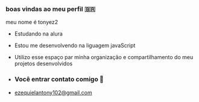 ### boas vindas ao meu perfil 🇧🇷  

meu nome é tonyez2

- Estudando na alura
- Estou me desenvolvendo na liguagem javaScript
- Utilizo esse espaço par minha organização e compartilhamento do meu projetos desenvolvidos

- ### Você entrar contato comigo 📧

- ezequielantony102@gmail.com

